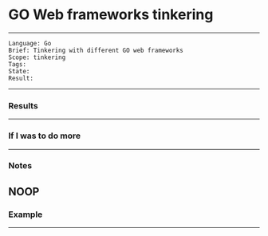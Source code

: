 # GO Web frameworks tinkering

---
```
Language: Go
Brief: Tinkering with different GO web frameworks
Scope: tinkering
Tags: 
State: 
Result: 
```
---

### Results

---

### If I was to do more

---

### Notes
NOOP
---

### Example 

---